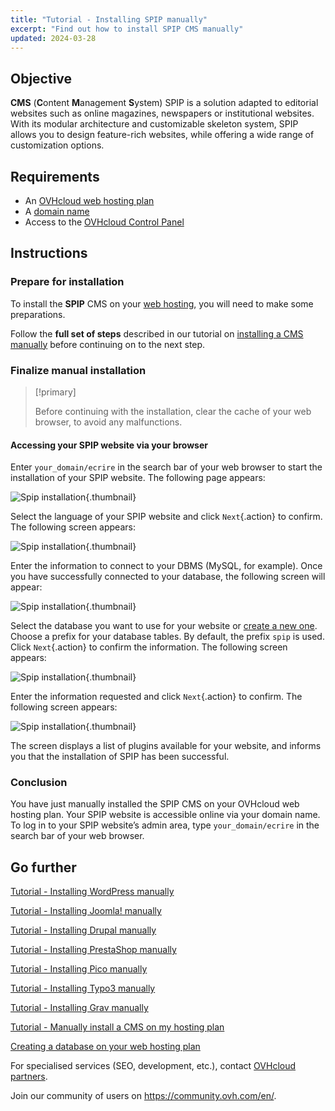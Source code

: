 ```yaml
---
title: "Tutorial - Installing SPIP manually"
excerpt: "Find out how to install SPIP CMS manually"
updated: 2024-03-28
---
```


## Objective

**CMS** (**C**ontent **M**anagement **S**ystem) SPIP is a solution adapted to editorial websites such as online magazines, newspapers or institutional websites. With its modular architecture and customizable skeleton system, SPIP allows you to design feature-rich websites, while offering a wide range of customization options.

## Requirements

- An [OVHcloud web hosting plan](https://www.ovhcloud.com/en-gb/web-hosting/)
- A [domain name](https://www.ovhcloud.com/en-gb/domains/)
- Access to the [OVHcloud Control Panel](https://www.ovh.com/auth/?action=gotomanager&from=https://www.ovh.co.uk/&ovhSubsidiary=GB)

## Instructions

### Prepare for installation

To install the **SPIP** CMS on your [web hosting](https://www.ovhcloud.com/en-gb/web-hosting/), you will need to make some preparations.

Follow the **full set of steps** described in our tutorial on [installing a CMS manually](/pages/web_cloud/web_hosting/cms_manual_installation) before continuing on to the next step.

### Finalize manual installation

> [!primary]
>
> Before continuing with the installation, clear the cache of your web browser, to avoid any malfunctions.
>

#### Accessing your SPIP website via your browser

Enter `your_domain/ecrire` in the search bar of your web browser to start the installation of your SPIP website. The following page appears:

![Spip installation](images/installation_first_step.png){.thumbnail}

Select the language of your SPIP website and click `Next`{.action} to confirm. The following screen appears:

![Spip installation](images/installation_second_step.png){.thumbnail}

Enter the information to connect to your DBMS (MySQL, for example). Once you have successfully connected to your database, the following screen will appear:

![Spip installation](images/installation_third_step.png){.thumbnail}

Select the database you want to use for your website or [create a new one](/pages/web_cloud/web_hosting/sql_create_database). Choose a prefix for your database tables. By default, the prefix `spip` is used. Click `Next`{.action} to confirm the information. The following screen appears:

![Spip installation](images/installation_fourth_step.png){.thumbnail}

Enter the information requested and click `Next`{.action} to confirm. The following screen appears:

![Spip installation](images/installation_fifth_step.png){.thumbnail}

The screen displays a list of plugins available for your website, and informs you that the installation of SPIP has been successful.

### Conclusion

You have just manually installed the SPIP CMS on your OVHcloud web hosting plan. Your SPIP website is accessible online via your domain name. To log in to your SPIP website’s admin area, type `your_domain/ecrire` in the search bar of your web browser.

## Go further <a name="go-further"></a>

[Tutorial - Installing WordPress manually](/pages/web_cloud/web_hosting/cms_manual_installation_wordpress)

[Tutorial - Installing Joomla! manually](/pages/web_cloud/web_hosting/cms_manual_installation_joomla)

[Tutorial - Installing Drupal manually](/pages/web_cloud/web_hosting/cms_manual_installation_drupal)

[Tutorial - Installing PrestaShop manually](/pages/web_cloud/web_hosting/cms_manual_installation_prestashop)

[Tutorial - Installing Pico manually](/pages/web_cloud/web_hosting/cms_manual_installation_pico)

[Tutorial - Installing Typo3 manually](/pages/web_cloud/web_hosting/cms_manual_installation_typo3)

[Tutorial - Installing Grav manually](/pages/web_cloud/web_hosting/cms_manual_installation_grav)

[Tutorial - Manually install a CMS on my hosting plan](/pages/web_cloud/web_hosting/cms_manual_installation)

[Creating a database on your web hosting plan](/pages/web_cloud/web_hosting/sql_create_database)
 
For specialised services (SEO, development, etc.), contact [OVHcloud partners](https://partner.ovhcloud.com/en-gb/directory/).
 
Join our community of users on <https://community.ovh.com/en/>.